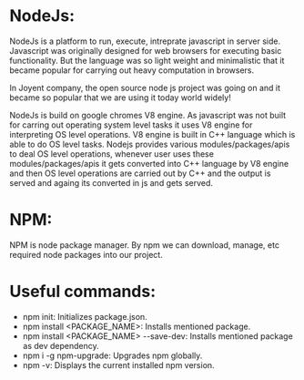 # NodeJs:
  NodeJs is a platform to run, execute, intreprate javascript in server side. Javascript was originally designed for web browsers for executing basic functionality. But the language was so light weight and minimalistic that it became popular for carrying out heavy computation in browsers.
  
  In Joyent company, the open source node js project was going on and it became so popular that we are using it today world widely!
  
  NodeJs is build on google chromes V8 engine. As javascript was not built for carring out operating system level tasks it uses V8 engine for interpreting OS level operations. V8 engine is built in C++ language which is able to do OS level tasks. Nodejs provides various modules/packages/apis to deal OS level operations, whenever user uses these modules/packages/apis it gets converted into C++ language by V8 engine and then OS level operations are carried out by C++ and the output is served and againg its converted in js and gets served.

# NPM:
  NPM is node package manager. By npm we can download, manage, etc required node packages into our project.
  
# Useful commands: 
  * npm init: Initializes package.json.
  * npm install <PACKAGE_NAME>: Installs mentioned package.
  * npm install <PACKAGE_NAME> --save-dev: Installs mentioned package as dev dependency.
  * npm i -g npm-upgrade: Upgrades npm globally.
  * npm -v: Displays the current installed npm version.
